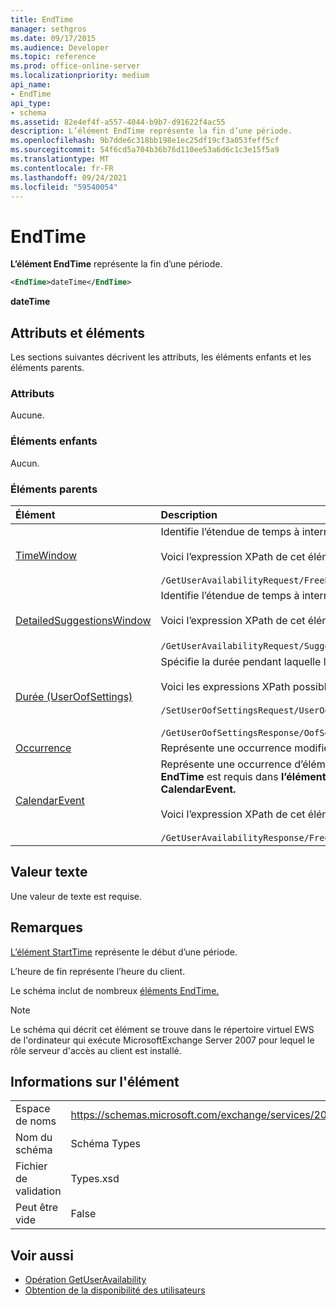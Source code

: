 ```yaml
---
title: EndTime
manager: sethgros
ms.date: 09/17/2015
ms.audience: Developer
ms.topic: reference
ms.prod: office-online-server
ms.localizationpriority: medium
api_name:
- EndTime
api_type:
- schema
ms.assetid: 82e4ef4f-a557-4044-b9b7-d91622f4ac55
description: L’élément EndTime représente la fin d’une période.
ms.openlocfilehash: 9b7dde6c318bb198e1ec25df19cf3a053feff5cf
ms.sourcegitcommit: 54f6cd5a704b36b76d110ee53a6d6c1c3e15f5a9
ms.translationtype: MT
ms.contentlocale: fr-FR
ms.lasthandoff: 09/24/2021
ms.locfileid: "59540054"
---
```

# <a name="endtime"></a>EndTime

**L’élément EndTime** représente la fin d’une période. 
  
```xml
<EndTime>dateTime</EndTime>
```

 **dateTime**
## <a name="attributes-and-elements"></a>Attributs et éléments

Les sections suivantes décrivent les attributs, les éléments enfants et les éléments parents.
  
### <a name="attributes"></a>Attributs

Aucune.
  
### <a name="child-elements"></a>Éléments enfants

Aucun.
  
### <a name="parent-elements"></a>Éléments parents

|**Élément**|**Description**|
|:-----|:-----|
|[TimeWindow](timewindow.md) <br/> |Identifie l’étendue de temps à interroger pour les informations de disponibilité de l’utilisateur.<br/><br/> Voici l’expression XPath de cet élément :<br/><br/>  `/GetUserAvailabilityRequest/FreeBusyViewOptions/TimeWindow` <br/> |
|[DetailedSuggestionsWindow](detailedsuggestionswindow.md) <br/> |Identifie l’étendue de temps à interroger pour obtenir des informations détaillées sur les heures de réunion suggérées.<br/><br/> Voici l’expression XPath de cet élément :<br/><br/>  `/GetUserAvailabilityRequest/SuggestionViewOptions/DetailedSuggestionsWindow`.  <br/> |
|[Durée (UserOofSettings)](duration-useroofsettings.md) <br/> | Spécifie la durée pendant laquelle l’état Hors Office (OOF) est activé si l’élément [OofState](oofstate.md) est définie sur **Scheduled**.  <br/><br/>  Voici les expressions XPath possibles pour cet élément :<br/><br/>  `/SetUserOofSettingsRequest/UserOofSettings/Duration` <br/><br/>  `/GetUserOofSettingsResponse/OofSettings/Duration` <br/> |
|[Occurrence](occurrence.md) <br/> |Représente une occurrence modifiée unique d’un élément de calendrier périodique.  <br/> |
|[CalendarEvent](calendarevent.md) <br/> |Représente une occurrence d’élément de calendrier unique. Il est utilisé pour les demandes de disponibilité. **L’élément EndTime** est requis dans **l’élément CalendarEvent.** **L’élément EndTime** de **l’élément CalendarEvent** est propre au type **CalendarEvent.**<br/><br/> Voici l’expression XPath de cet élément :<br/><br/>  `/GetUserAvailabilityResponse/FreeBusyResponseArray/FreeBusyResponse/FreeBusyView/CalendarEventArray/CalendarEvent[i]` <br/> |
   
## <a name="text-value"></a>Valeur texte

Une valeur de texte est requise.
  
## <a name="remarks"></a>Remarques

[L’élément StartTime](starttime.md) représente le début d’une période. 
  
L’heure de fin représente l’heure du client.
  
Le schéma inclut de nombreux [éléments EndTime.](endtime.md) 
  
> [!NOTE]
> Le schéma qui décrit cet élément se trouve dans le répertoire virtuel EWS de l'ordinateur qui exécute MicrosoftExchange Server 2007 pour lequel le rôle serveur d'accès au client est installé. 
  
## <a name="element-information"></a>Informations sur l'élément

|||
|:-----|:-----|
|Espace de noms  <br/> |https://schemas.microsoft.com/exchange/services/2006/types  <br/> |
|Nom du schéma  <br/> |Schéma Types  <br/> |
|Fichier de validation  <br/> |Types.xsd  <br/> |
|Peut être vide  <br/> |False  <br/> |
   
## <a name="see-also"></a>Voir aussi

- [Opération GetUserAvailability](getuseravailability-operation.md)
- [Obtention de la disponibilité des utilisateurs](https://msdn.microsoft.com/library/d4133fcb-9b0f-4e6b-aadf-a389da83516a%28Office.15%29.aspx)

